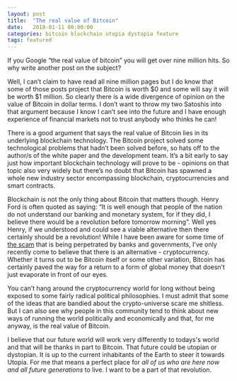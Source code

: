 ```yaml
---
layout: post
title:  "The real value of Bitcoin"
date:   2018-01-11 00:00:00
categories: bitcoin blockchain utopia dystopia feature
tags: featured
---
```


If you Google “the real value of bitcoin” you will get over nine million hits. So why write another post on the subject?

Well, I can’t claim to have read all nine million pages but I do know that some of those posts project that Bitcoin is worth $0 and some will say it will be worth $1 million. 
So clearly there is a wide divergence of opinion on the value of Bitcoin in dollar terms. 
I don’t want to throw my two Satoshis into that argument because I know I can’t see into the future and I have enough experience of financial markets not to trust anybody who thinks he can!  

There is a good argument that says the real value of Bitcoin lies in its underlying blockchain technology. 
The Bitcoin project solved some technological problems that hadn’t been solved before, so hats off to the author/s of the white paper and the development team. 
It’s a bit early to say just how important blockchain technology will prove to be - opinions on that topic also very widely but there’s no doubt that Bitcoin has spawned a whole new industry sector encompassing 
blockchain, cryptocurrencies and smart contracts.

Blockchain is not the only thing about Bitcoin that matters though. 
Henry Ford is often quoted as saying: “It is well enough that people of the nation do not understand our banking and monetary system, for if they did, I believe there would be a revolution before tomorrow morning“. 
Well yes Henry, if we understood and could see a viable alternative then there certainly should be a revolution! 
While I have been aware for some time of [the scam](https://www.youtube.com/watch?v=23DNe0cJhcU) that is being perpetrated by banks and governments, 
I’ve only recently come to believe that there is an alternative - cryptocurrency. 
Whether it turns out to be Bitcoin itself or some other variation, Bitcoin has certainly paved the way for a return to a form of global money that doesn’t just evaporate in front of our eyes.

You can’t hang around the cryptocurrency world for long without being exposed to some fairly radical political philosophies. 
I must admit that some of the ideas that are bandied about the crypto-universe scare me shitless. 
But I can also see why people in this community tend to think about new ways of running the world politically and economically and that, for me anyway, is the real value of Bitcoin. 

I believe that our future world will work very differently to todays's world and that will be thanks in part to Bitcoin. 
That future could be utopian or dystopian. It is up to the current inhabitants of the Earth to steer it towards Utopia. 
For me that means a perfect place for *all of us who are here now and all future generations* to live. I want to be a part of that revolution.